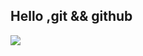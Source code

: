 ## Hello ,git && github
![](https://qgt-style.oss-cn-hangzhou.aliyuncs.com/newcoursep4/g1/g1-2-2/tenor.gif)

